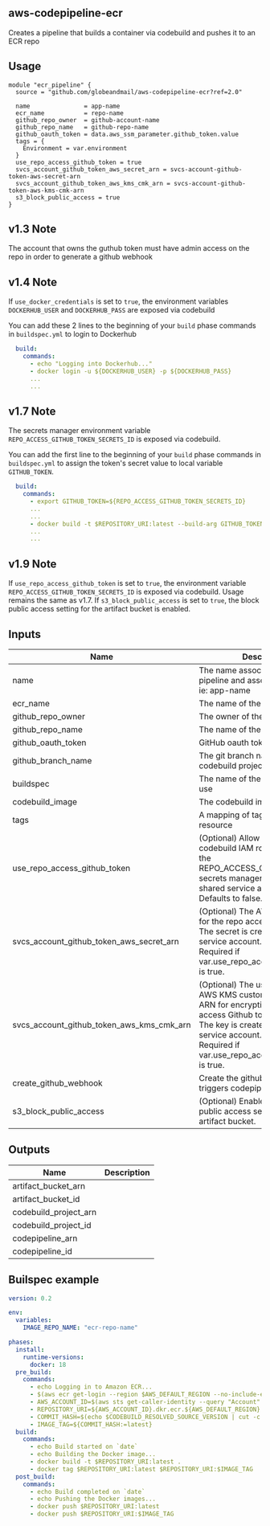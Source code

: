 ## aws-codepipeline-ecr
Creates a pipeline that builds a container via codebuild and pushes it to an ECR repo

## Usage

```hcl
module "ecr_pipeline" {
  source = "github.com/globeandmail/aws-codepipeline-ecr?ref=2.0"

  name               = app-name
  ecr_name           = repo-name
  github_repo_owner  = github-account-name
  github_repo_name   = github-repo-name
  github_oauth_token = data.aws_ssm_parameter.github_token.value
  tags = {
    Environment = var.environment
  }
  use_repo_access_github_token = true
  svcs_account_github_token_aws_secret_arn = svcs-account-github-token-aws-secret-arn
  svcs_account_github_token_aws_kms_cmk_arn = svcs-account-github-token-aws-kms-cmk-arn
  s3_block_public_access = true
}
```

## v1.3 Note
The account that owns the guthub token must have admin access on the repo in order to generate a github webhook 

## v1.4 Note
If `use_docker_credentials` is set to `true`, the environment variables `DOCKERHUB_USER` and `DOCKERHUB_PASS` are exposed via codebuild

You can add these 2 lines to the beginning of your `build` phase commands in `buildspec.yml` to login to Dockerhub

```yml
  build:
    commands:
      - echo "Logging into Dockerhub..."
      - docker login -u ${DOCKERHUB_USER} -p ${DOCKERHUB_PASS}
      ...
      ...
```

## v1.7 Note
The secrets manager environment variable `REPO_ACCESS_GITHUB_TOKEN_SECRETS_ID` is exposed via codebuild.

You can add the first line to the beginning of your `build` phase commands in `buildspec.yml` to assign the token's secret value to local variable `GITHUB_TOKEN`.

```yml
  build:
    commands:
      - export GITHUB_TOKEN=${REPO_ACCESS_GITHUB_TOKEN_SECRETS_ID}
      ...
      ...
      - docker build -t $REPOSITORY_URI:latest --build-arg GITHUB_TOKEN=${GITHUB_TOKEN} .
      ...
      ...
```

## v1.9 Note
If `use_repo_access_github_token` is set to `true`, the environment variable `REPO_ACCESS_GITHUB_TOKEN_SECRETS_ID` is exposed via codebuild.
Usage remains the same as v1.7.
If `s3_block_public_access` is set to `true`, the block public access setting for the artifact bucket is enabled.


## Inputs

| Name | Description | Type | Default | Required |
|------|-------------|:----:|:-----:|:-----:|
| name | The name associated with the pipeline and assoicated resources. ie: app-name | string | n/a | yes |
| ecr\_name | The name of the ECR repo | string | n/a | yes |
| github\_repo\_owner | The owner of the GitHub repo | string | n/a | yes |
| github\_repo\_name | The name of the GitHub repository | string | n/a | yes |
| github\_oauth\_token | GitHub oauth token | string | n/a | yes |
| github\_branch\_name | The git branch name to use for the codebuild project | string | `"master"` | no |
| buildspec | The name of the buildspec file to use | string | buildspec.yml | no |
| codebuild\_image | The codebuild image to use | string | `"null"` | no |
| tags | A mapping of tags to assign to the resource | map | `{}` | no |
| use\_repo\_access\_github\_token | \(Optional\) Allow the AWS codebuild IAM role read access to the REPO\_ACCESS\_GITHUB\_TOKEN secrets manager secret in the shared service account.<br>Defaults to false. | `bool` | `false` | no |
| svcs\_account\_github\_token\_aws\_secret\_arn | \(Optional\) The AWS secret ARN for the repo access Github token.<br>The secret is created in the shared service account.<br>Required if var.use\_repo\_access\_github\_token is true. | `string` | `null` | no |
| svcs\_account\_github\_token\_aws\_kms\_cmk\_arn | \(Optional\)  The us-east-1 region AWS KMS customer managed key ARN for encrypting the repo access Github token AWS secret.<br>The key is created in the shared service account.<br>Required if var.use\_repo\_access\_github\_token is true. | `string` | `null` | no |
| create\_github\_webhook | Create the github webhook that triggers codepipeline | bool | `"true"` | no |
| s3\_block\_public\_access | \(Optional\) Enable the S3 block public access setting for the artifact bucket. | `bool` | `false` | no |

## Outputs

| Name | Description |
|------|-------------|
| artifact\_bucket\_arn |  |
| artifact\_bucket\_id |  |
| codebuild\_project\_arn |  |
| codebuild\_project\_id |  |
| codepipeline\_arn |  |
| codepipeline\_id |  |

## Builspec example
```yml
version: 0.2

env:
  variables:
    IMAGE_REPO_NAME: "ecr-repo-name"

phases:
  install:
    runtime-versions:
      docker: 18
  pre_build:
    commands:
      - echo Logging in to Amazon ECR...
      - $(aws ecr get-login --region $AWS_DEFAULT_REGION --no-include-email)
      - AWS_ACCOUNT_ID=$(aws sts get-caller-identity --query "Account" --output text)
      - REPOSITORY_URI=${AWS_ACCOUNT_ID}.dkr.ecr.${AWS_DEFAULT_REGION}.amazonaws.com/${IMAGE_REPO_NAME}
      - COMMIT_HASH=$(echo $CODEBUILD_RESOLVED_SOURCE_VERSION | cut -c 1-7)
      - IMAGE_TAG=${COMMIT_HASH:=latest}
  build:
    commands:
      - echo Build started on `date`
      - echo Building the Docker image...
      - docker build -t $REPOSITORY_URI:latest .
      - docker tag $REPOSITORY_URI:latest $REPOSITORY_URI:$IMAGE_TAG
  post_build:
    commands:
      - echo Build completed on `date`
      - echo Pushing the Docker images...
      - docker push $REPOSITORY_URI:latest
      - docker push $REPOSITORY_URI:$IMAGE_TAG
```
